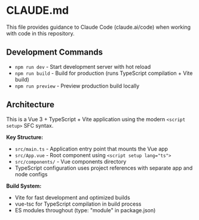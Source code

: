 # CLAUDE.md

This file provides guidance to Claude Code (claude.ai/code) when working with code in this repository.

## Development Commands

- `npm run dev` - Start development server with hot reload
- `npm run build` - Build for production (runs TypeScript compilation + Vite build)
- `npm run preview` - Preview production build locally

## Architecture

This is a Vue 3 + TypeScript + Vite application using the modern `<script setup>` SFC syntax.

**Key Structure:**
- `src/main.ts` - Application entry point that mounts the Vue app
- `src/App.vue` - Root component using `<script setup lang="ts">`
- `src/components/` - Vue components directory
- TypeScript configuration uses project references with separate app and node configs

**Build System:**
- Vite for fast development and optimized builds
- vue-tsc for TypeScript compilation in build process
- ES modules throughout (type: "module" in package.json)